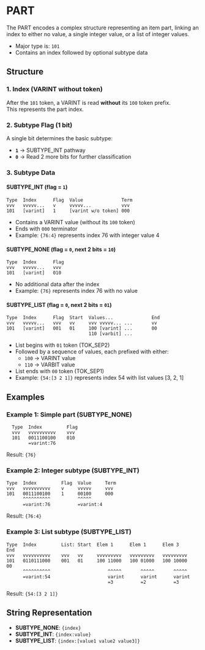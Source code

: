 # PART

The PART encodes a complex structure representing an item part, linking an index to either no value, a single integer value, or a list of integer values.

- Major type is: `101`
- Contains an index followed by optional subtype data

## Structure

### 1. Index (VARINT without token)
After the `101` token, a VARINT is read **without** its `100` token prefix.  
This represents the part index.

### 2. Subtype Flag (1 bit)
A single bit determines the basic subtype:

- **`1`** → SUBTYPE_INT pathway
- **`0`** → Read 2 more bits for further classification

### 3. Subtype Data

#### SUBTYPE_INT (flag = `1`)
```
Type  Index      Flag  Value              Term
vvv   vvvvv...   v     vvvvv...           vvv
101   [varint]   1     [varint w/o token] 000
```

- Contains a VARINT value (without its `100` token)
- Ends with `000` terminator
- Example: `{76:4}` represents index 76 with integer value 4

#### SUBTYPE_NONE (flag = `0`, next 2 bits = `10`)
```
Type  Index      Flag
vvv   vvvvv...   vvv
101   [varint]   010
```

- No additional data after the index
- Example: `{76}` represents index 76 with no value

#### SUBTYPE_LIST (flag = `0`, next 2 bits = `01`)
```
Type  Index      Flag  Start  Values...              End
vvv   vvvvv...   vvv   vv     vvv vvvvv... ...       vv
101   [varint]   001   01     100 [varint] ...       00
                              110 [varbit] ...
```

- List begins with `01` token (TOK_SEP2)
- Followed by a sequence of values, each prefixed with either:
  - `100` → VARINT value
  - `110` → VARBIT value
- List ends with `00` token (TOK_SEP1)
- Example: `{54:[3 2 1]}` represents index 54 with list values [3, 2, 1]


## Examples

### Example 1: Simple part (SUBTYPE_NONE)
```
  Type  Index         Flag
  vvv   vvvvvvvvvv    vvv
  101   0011100100    010
        =varint:76
```
Result: `{76}`

### Example 2: Integer subtype (SUBTYPE_INT)
```
Type  Index         Flag  Value     Term
vvv   vvvvvvvvvv    v     vvvvv     vvv
101   0011100100    1     00100     000
      ^^^^^^^^^^          ^^^^^
      =varint:76          =varint:4
```
Result: `{76:4}`

### Example 3: List subtype (SUBTYPE_LIST)
```
Type  Index         List: Start  Elem 1      Elem 1      Elem 3      End
vvv   vvvvvvvvvv    vvv   vv     vvvvvvvvv   vvvvvvvvv   vvvvvvvvv
101   0110111000    001   01     100 11000   100 01000   100 10000   00
      ^^^^^^^^^^                     ^^^^^       ^^^^^       ^^^^^
      =varint:54                     varint      varint      varint
                                     =3          =2          =3
```
Result: `{54:[3 2 1]}`

## String Representation

- **SUBTYPE_NONE**: `{index}`
- **SUBTYPE_INT**: `{index:value}`
- **SUBTYPE_LIST**: `{index:[value1 value2 value3]}`
